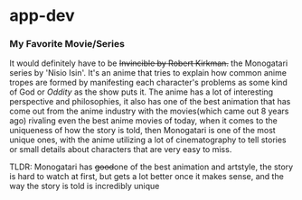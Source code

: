 # app-dev
### My Favorite Movie/Series

It would definitely have to be ~~Invincible by Robert Kirkman.~~ the Monogatari series by 'Nisio Isin'. It's an anime that tries to explain how common anime tropes are formed by manifesting each character's problems as some kind of God or *Oddity* as the show puts it. The anime has a lot of interesting perspective and philosophies, it also has one of the best animation that has come out from the anime industry with the movies(which came out 8 years ago) rivaling even the best anime movies of today, when it comes to the uniqueness of how the story is told, then Monogatari is one of the most unique ones, with the anime utilizing a lot of cinematography to tell stories or small details about characters that are very easy to miss.

TLDR: Monogatari has ~~good~~one of the best animation and artstyle, the story is hard to watch at first, but gets a lot better once it makes sense, and the way the story is told is incredibly unique

